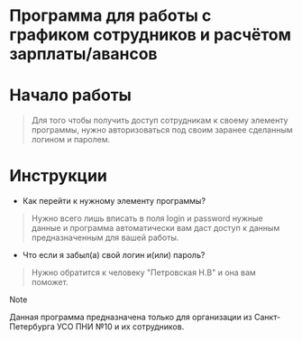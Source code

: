 # Программа для работы с графиком сотрудников и расчётом зарплаты/авансов

# Начало работы
> Для того чтобы получить доступ сотрудникам к своему элементу программы, нужно авторизоваться под своим заранее сделанным логином и паролем.

# Инструкции
* Как перейти к нужному элементу программы?
> Нужно всего лишь вписать в поля login и password нужные данные и программа автоматически вам даст доступ к данным предназначенным для вашей работы.
* Что если я забыл(а) свой логин и(или) пароль?
> Нужно обратится к человеку "Петровская Н.В" и она вам поможет.

> [!NOTE]
> Данная программа предназначена только для организации из Санкт-Петербурга УСО ПНИ №10 и их сотрудников.
